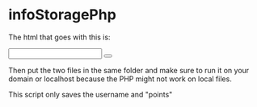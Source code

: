 # infoStoragePhp
The html that goes with this is:

<form mehod="POST" action="saveFile.php">
  <input name="username">
  <button type="submit"></button>
</form>

Then put the two files in the same folder and make sure to run it on your domain or localhost because the PHP might not work on local files.

This script only saves the username and "points"

